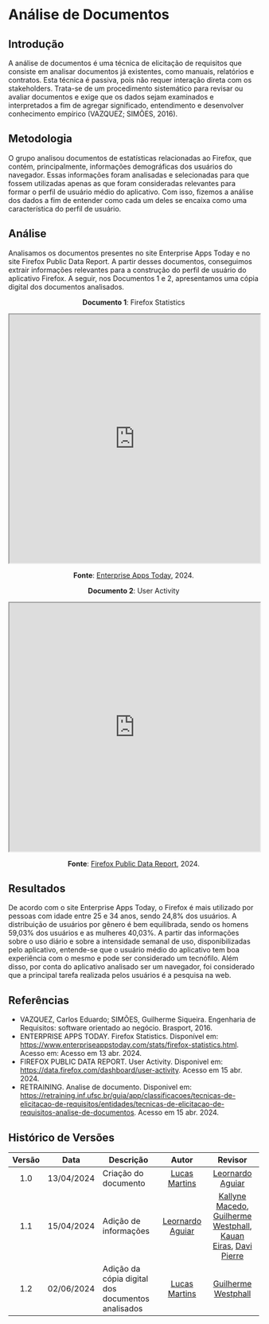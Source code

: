 # Análise de Documentos

## Introdução

A análise de documentos é uma técnica de elicitação de requisitos que consiste em analisar documentos já existentes, como manuais, relatórios e contratos. Esta técnica é passiva, pois não requer interação direta com os stakeholders. Trata-se de um procedimento sistemático para revisar ou avaliar documentos e exige que os dados sejam examinados e interpretados a fim de agregar significado, entendimento e desenvolver conhecimento empírico (VAZQUEZ; SIMÕES, 2016).

## Metodologia

O grupo analisou documentos de estatísticas relacionadas ao Firefox, que contém, principalmente, informações demográficas dos usuários do navegador. Essas informações foram analisadas e selecionadas para que fossem utilizadas apenas as que foram consideradas relevantes para formar o perfil de usuário médio do aplicativo. Com isso, fizemos a análise dos dados a fim de entender como cada um deles se encaixa como uma característica do perfil de usuário.

## Análise

Analisamos os documentos presentes no site Enterprise Apps Today e no site Firefox Public Data Report. A partir desses documentos, conseguimos extrair informações relevantes para a construção do perfil de usuário do aplicativo Firefox. A seguir, nos Documentos 1 e 2, apresentamos uma cópia digital dos documentos analisados.

<center>

**Documento 1**: Firefox Statistics

<iframe src="https://drive.google.com/file/d/1Fh46qX121I5UnppAGz8XdcDOJbb4h-PE/preview" width="100%" height="500"></iframe>

**Fonte**: [Enterprise Apps Today](https://www.enterpriseappstoday.com/stats/firefox-statistics.html), 2024.

**Documento 2**: User Activity

<iframe src="https://drive.google.com/file/d/1Fg2vs1JNBYFNhWCh_F9cdghaTFZuwQgp/preview" width="100%" height="500"></iframe>

**Fonte**: [Firefox Public Data Report](https://data.firefox.com/dashboard/user-activity), 2024.

</center>

## Resultados

De acordo com o site Enterprise Apps Today, o Firefox é mais utilizado por pessoas com idade entre 25 e 34 anos, sendo 24,8% dos usuários. A distribuição de usuários por gênero é bem equilibrada, sendo os homens 59,03% dos usuários e as mulheres 40,03%. A partir das informações sobre o uso diário e sobre a intensidade semanal de uso, disponibilizadas pelo aplicativo, entende-se que o usuário médio do aplicativo tem boa experiência com o mesmo e pode ser considerado um tecnófilo. Além disso, por conta do aplicativo analisado ser um navegador, foi considerado que a principal tarefa realizada pelos usuários é a pesquisa na web.

## Referências

- VAZQUEZ, Carlos Eduardo; SIMÕES, Guilherme Siqueira. Engenharia de Requisitos: software orientado ao negócio. Brasport, 2016.
- ENTERPRISE APPS TODAY. Firefox Statistics. Disponível em: <https://www.enterpriseappstoday.com/stats/firefox-statistics.html>. Acesso em: Acesso em 13 abr. 2024.
- FIREFOX PUBLIC DATA REPORT. User Activity. Disponivel em: <https://data.firefox.com/dashboard/user-activity>. Acesso em 15 abr. 2024.
- RETRAINING. Analise de documento. Disponivel em: <https://retraining.inf.ufsc.br/guia/app/classificacoes/tecnicas-de-elicitacao-de-requisitos/entidades/tecnicas-de-elicitacao-de-requisitos-analise-de-documentos>. Acesso em 15 abr. 2024.
## Histórico de Versões

| Versão | Data | Descrição | Autor | Revisor
|:------:|:----:|-----------|:-----:|:------:
| 1.0 | 13/04/2024 | Criação do documento | [Lucas Martins](https://github.com/martinsglucas) | [Leornardo Aguiar](https://github.com/Leonardo0o)
| 1.1 | 15/04/2024 | Adição de informações | [Leornardo Aguiar](https://github.com/Leonardo0o) | [Kallyne Macedo](https://github.com/kalipassos), [Guilherme Westphall](https://github.com/west7), [Kauan Eiras](https://github.com/kauaneiras), [Davi Pierre](https://github.com/DaviPierre)
| 1.2 | 02/06/2024 | Adição da cópia digital dos documentos analisados | [Lucas Martins](https://github.com/martinsglucas) | [Guilherme Westphall](https://github.com/west7)
